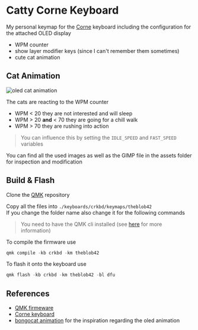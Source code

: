 # Catty Corne Keyboard

My personal keymap for the [Corne](https://github.com/foostan/crkbd) keyboard including the configuration for the attached OLED display

- WPM counter
- show layer modifier keys (since I can't remember them sometimes)
- cute cat animation

## Cat Animation

![oled cat animation](./assets/oled_animation.gif)

The cats are reacting to the WPM counter

- WPM < 20 they are not interested and will sleep
- WPM > 20 **and** < 70 they are going for a chill walk
- WPM > 70 they are rushing into action

> You can influence this by setting the `IDLE_SPEED` and `FAST_SPEED` variables

You can find all the used images as well as the GIMP file in the assets folder for inspection and modification

## Build & Flash

Clone the [QMK](https://github.com/qmk/qmk_firmware) repository

Copy all the files into `./keyboards/crkbd/keymaps/theblob42`  
If you change the folder name also change it for the following commands

> You need to have the QMK cli installed (see [here](https://docs.qmk.fm/#/newbs_getting_started) for more information)

To compile the firmware use

```c
qmk compile -kb crkbd -km theblob42
```

To flash it onto the keyboard use

```c
qmk flash -kb crkbd -km theblob42 -bl dfu
```

## References

- [QMK firmeware](https://docs.qmk.fm/#/)
- [Corne keyboard](https://github.com/foostan/crkbd)
- [bongocat animation](https://github.com/nwii/oledbongocat) for the inspiration regarding the oled animation
